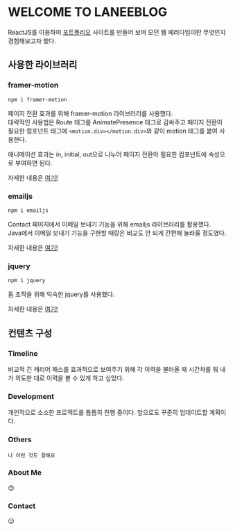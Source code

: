 # WELCOME TO LANEEBLOG

ReactJS를 이용하여 [포트폴리오](https://laneeblog.github.io/my-portfolio/) 사이트를 만들어 보며 모던 웹 페러다임이란 무엇인지 경험해보고자 했다.


## 사용한 라이브러리


### framer-motion

`npm i framer-motion`

페이지 전환 효과를 위해 framer-motion 라이브러리를 사용했다.\
대략적인 사용법은 Route 태그를 AnimatePresence 태그로 감싸주고 페이지 전환이 필요한 컴포넌트 태그에 `<motion.div></motion.div>`와 같이 motion 태그를 붙여 사용한다.


애니메이션 효과는 in, initial, out으로 나누어 페이지 전환이 필요한 컴포넌트에 속성으로 부여하면 된다.

자세한 내용은 [여기!](https://www.npmjs.com/package/framer-motion)


### emailjs

`npm i emailjs`

Contact 페이지에서 이메일 보내기 기능을 위해 emailjs 라이브러리를 활용했다.\
Java에서 이메일 보내기 기능을 구현할 때랑은 비교도 안 되게 간편해 놀라울 정도였다.

자세한 내용은 [여기!](https://www.npmjs.com/package/emailjs)


### jquery

`npm i jquery`

돔 조작을 위해 익숙한 jquery를 사용했다.

자세한 내용은 [여기!](https://www.npmjs.com/package/jquery)


## 컨텐츠 구성

### Timeline

비교적 긴 캐리어 패스를 효과적으로 보여주기 위해 각 이력을 불러올 때 시간차를 둬 내가 의도한 대로 이력을 볼 수 있게 하고 싶었다.

### Development

개인적으로 소소한 프로젝트를 틈틈히 진행 중이다. 앞으로도 꾸준히 업데이트할 계획이다.

### Others

`나 이런 것도 잘해요`

### About Me

😊

### Contact

😉
